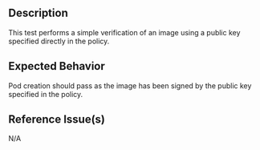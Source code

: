 ## Description

This test performs a simple verification of an image using a public key specified directly in the policy.

## Expected Behavior

Pod creation should pass as the image has been signed by the public key specified in the policy.

## Reference Issue(s)

N/A